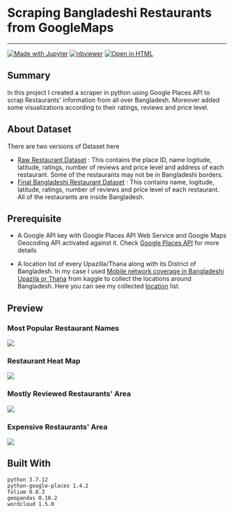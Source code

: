 # Scraping Bangladeshi Restaurants from GoogleMaps
---

[![Made with Jupyter](https://img.shields.io/badge/Made%20with-Jupyter-orange?logo=Jupyter)](https://jupyter.org/try) [![nbviewer](https://raw.githubusercontent.com/jupyter/design/master/logos/Badges/nbviewer_badge.svg)](https://nbviewer.org/github/tanjimanasreen/GoogleMaps-Restaurant-Scraper/blob/main/Restaurant_Scrapper.ipynb) [![Open in HTML](https://img.shields.io/badge/Html-Open%20Notebook-blue?logo=HTML5)](https://nbviewer.org/github/tanjimanasreen/GoogleMaps-Restaurant-Scraper/blob/main/Restaurant_Scrapper.html)

## Summary

In this project I created a scraper in python using Google Places API to scrap Restaurants' information from all over Bangladesh. Moreover added some visualizations according to their ratings, reviews and price level.

## About Dataset
There are two versions of Dataset here
- [Raw Restaurant Dataset](https://github.com/tanjimanasreen/GoogleMaps-Restaurant-Scraper/tree/main/Dataset/Restaurant-Raw) : This contains the place ID, name logitude, latitude, ratings, number of reviews and price level and address of each restaurant. Some of the restaurants may not be in Bangladeshi borders.
- [Final Bangladeshi Restaurant Dataset](https://github.com/tanjimanasreen/GoogleMaps-Restaurant-Scraper/tree/main/Dataset/Restaurant-FInal) : This contains name, logitude, latitude, ratings, number of reviews and price level of each restaurant. All of the restaurants are inside Bangladesh.


## Prerequisite
- A Google API key with Google Places API Web Service and Google Maps Geocoding API activated against it. Check [Google Places API](https://developers.google.com/maps/documentation/places/web-service/overview) for more details

- A location list of every Upazilla/Thana along with its District of Bangladesh. In my case I used [Mobile network coverage in Bangladeshi Upazila or Thana](https://www.kaggle.com/mushfiqurrobin/network-coverage) from kaggle to collect the locations around Bangladesh. Here you can see my collected [location](https://github.com/tanjimanasreen/GoogleMaps-Restaurant-Scraper/blob/main/Dataset/locations.csv) list.  

## Preview 
### Most Popular Restaurant Names
![](https://github.com/tanjimanasreen/GoogleMaps-Restaurant-Scraper/blob/main/files/English_word_cloud.png)

### Restaurant Heat Map
![](https://github.com/tanjimanasreen/GoogleMaps-Restaurant-Scraper/blob/main/files/heatmap.png)

### Mostly Reviewed Restaurants' Area
![](https://github.com/tanjimanasreen/GoogleMaps-Restaurant-Scraper/blob/main/files/circlemap.png)

### Expensive Restaurants' Area
![](https://github.com/tanjimanasreen/GoogleMaps-Restaurant-Scraper/blob/main/files/expensivemap.png)

## Built With
```
python 3.7.12
python-google-places 1.4.2
folium 0.8.3
geopandas 0.10.2
wordcloud 1.5.0

```
